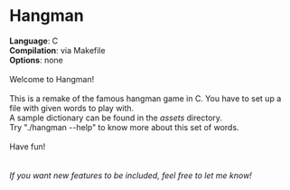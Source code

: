 # Hangman
<b>Language</b>: C<br>
<b>Compilation</b>: via Makefile<br>
<b>Options</b>: none<br>
<br>
Welcome to Hangman!<br>
<br>
This is a remake of the famous hangman game in C. You have to set up a file with given words to play with.<br>
A sample dictionary can be found in the <i>assets</i> directory.<br>
Try "./hangman --help" to know more about this set of words.<br>
<br>
Have fun!<br>
<br>
<br>
<i>If you want new features to be included, feel free to let me know!</i>